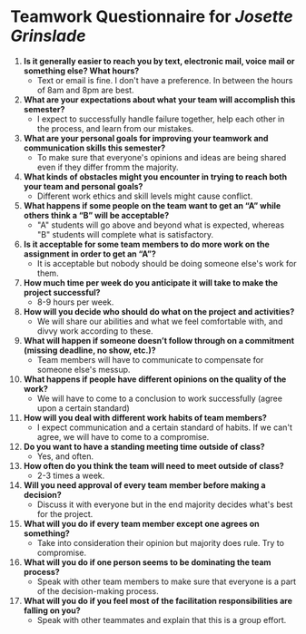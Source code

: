 # Teamwork Questionnaire for _Josette Grinslade_

1. __Is it generally easier to reach you by text, electronic mail, voice mail or something else?  What hours?__ 
   * Text or email is fine. I don't have a preference. In between the hours of 8am and 8pm are best.
1. __What are your expectations about what your team will accomplish this semester?__ 
   * I expect to successfully handle failure together, help each other in the process, and learn from our mistakes.
1. __What are your personal goals for improving your teamwork and communication skills this semester?__ 
   * To make sure that everyone's opinions and ideas are being shared even if they differ fromm the majority.
1. __What kinds of obstacles might you encounter in trying to reach both your team and personal goals?__ 
   * Different work ethics and skill levels might cause conflict.
1. __What happens if some people on the team want to get an “A” while others think a “B” will be acceptable?__ 
   * "A" students will go above and beyond what is expected, whereas "B" students will complete what is satisfactory.
1. __Is it acceptable for some team members to do more work on the assignment in order to get an “A”?__ 
   * It is acceptable but nobody should be doing someone else's work for them.
1. __How much time per week do you anticipate it will take to make the project successful?__ 
   * 8-9 hours per week.
1. __How will you decide who should do what on the project and activities?__ 
   * We will share our abilities and what we feel comfortable with, and divvy work according to these.
1. __What will happen if someone doesn’t follow through on a commitment (missing deadline, no show, etc.)?__ 
   * Team members will have to communicate to compensate for someone else's messup.
1. __What happens if people have different opinions on the quality of the work?__ 
   * We will have to come to a conclusion to work successfully (agree upon a certain standard)
1. __How will you deal with different work habits of team members?__ 
   * I expect communication and a certain standard of habits. If we can't agree, we will have to come to a compromise.
1. __Do you want to have a standing meeting time outside of class?__ 
   * Yes, and often. 
1. __How often do you think the team will need to meet outside of class?__ 
   * 2-3 times a week.
1. __Will you need approval of every team member before making a decision?__ 
   * Discuss it with everyone but in the end majority decides what's best for the project.
1. __What will you do if every team member except one agrees on something?__ 
   * Take into consideration their opinion but majority does rule. Try to compromise.
1. __What will you do if one person seems to be dominating the team process?__ 
   * Speak with other team members to make sure that everyone is a part of the decision-making process.
1. __What will you do if you feel most of the facilitation responsibilities are falling on you?__ 
   * Speak with other teammates and explain that this is a group effort.
